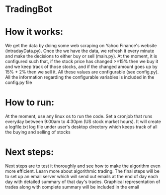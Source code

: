 # TradingBot

# How it works:
We get the data by doing some web scraping on Yahoo Finance's website (intradayData.py). Once the we have the data, we refresh it every minute and make the decisions to either buy or sell (main.py). At the moment, it is configured such that, if the stock price has changed >=15% then we buy it and we keep track of those stocks, and if the changed amount goes up by 15% + 2% then we sell it. All these values are configurable (see config.py). All the information regarding the configurable variables is included in the config.py file

# How to run:
At the moment, use any linux os to run the code. Set a cronjob that runs everyday between 9:00am to 4:30pm (US stock market hours). It will create a logfile.txt log file under user's desktop directory which keeps track of all the buying and selling of stocks

# Next steps:
Next steps are to test it thoroughly and see how to make the algorithm even more efficient. Learn more about algorithmic trading. The final steps will be to set up an email server which will send out emails at the end of day each day with detailed summary of that day's trades. Graphical representation of trades along with complete summary will be included in the email
